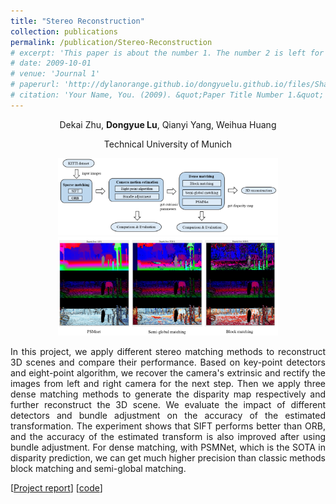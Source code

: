 ```yaml
---
title: "Stereo Reconstruction"
collection: publications
permalink: /publication/Stereo-Reconstruction
# excerpt: 'This paper is about the number 1. The number 2 is left for future work.'
# date: 2009-10-01
# venue: 'Journal 1'
# paperurl: 'http://dylanorange.github.io/dongyuelu.github.io/files/Shape-Completion-with-Meso-Skeleton-Learning.pdf'
# citation: 'Your Name, You. (2009). &quot;Paper Title Number 1.&quot; <i>Journal 1</i>. 1(1).'
---
```

<center>
Dekai Zhu, <b>Dongyue Lu</b>, Qianyi Yang, Weihua Huang

Technical University of Munich 
</center>

<p align = "center">
<img src = ../files/3doverview.png alt = 'scene' height = 10% width = 70% />
<!-- </p>

<p align = "center"> -->
<img src = ../files/disparity.png alt = 'scene' height = 10% width = 70% />
</p>


<p align = "justify"> 
In this project, we apply different stereo matching methods to reconstruct 3D scenes and compare their performance. Based on key-point detectors and eight-point algorithm, we recover the camera's extrinsic and rectify the images from left and right camera for the next step. Then we apply three dense matching methods to generate the disparity map respectively and further reconstruct the 3D scene. We evaluate the impact of different detectors and bundle adjustment on the accuracy of the estimated transformation. The experiment shows that SIFT performs better than ORB, and the accuracy of the estimated transform is also improved after using bundle adjustment. For dense matching, with PSMNet, which is the SOTA in disparity prediction, we can get much higher precision than classic methods block matching and semi-global matching.
</p>

[[Project report](http://dylanorange.github.io/dongyuelu.github.io/files/3d.pdf)]
[[code](https://github.com/DylanOrange/Stereo-Reconstruction)]
<!-- [[poster](http://dylanorange.github.io/dongyuelu.github.io/files/shape.png)] -->